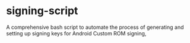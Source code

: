# signing-script
A comprehensive bash script to automate the process of generating and setting up signing keys for Android Custom ROM signing,
